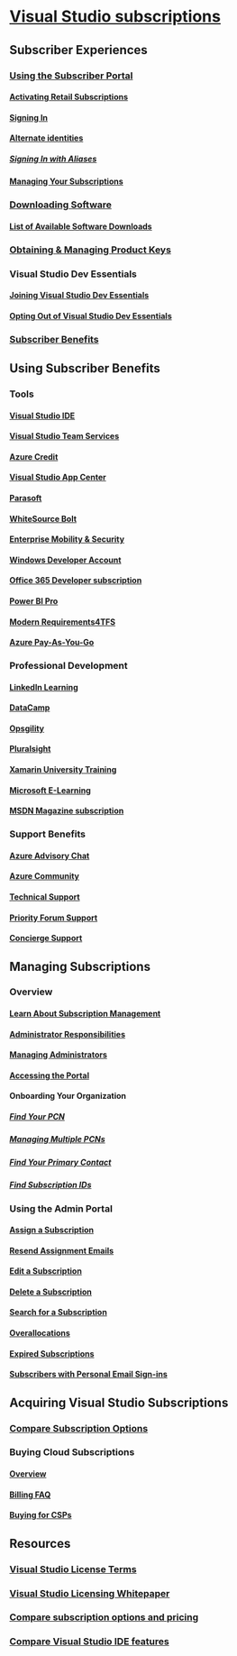 # [Visual Studio subscriptions](index.md) 
## Subscriber Experiences
### [Using the Subscriber Portal](using-the-subscriber-portal.md)
#### [Activating Retail Subscriptions](activate-store-subscriptions.md)
#### [Signing In](signing-in.md)
#### [Alternate identities](vs-alternate-identity.md)
##### [Signing In with Aliases](aliasing.md)
#### [Managing Your Subscriptions](manage-vs-subscriptions.md)
### [Downloading Software](subscriber-downloads.md)
#### [List of Available Software Downloads](software-download-list.md)
### [Obtaining & Managing Product Keys](product-keys.md)
### Visual Studio Dev Essentials
#### [Joining Visual Studio Dev Essentials](join-dev-essentials.md)
#### [Opting Out of Visual Studio Dev Essentials](leave-vsde.md)
### [Subscriber Benefits](subscriber-benefits.md)
## Using Subscriber Benefits
### Tools
#### [Visual Studio IDE ](vs-ide-benefit.md) 
#### [Visual Studio Team Services](vs-vsts.md)
#### [Azure Credit](vs-azure.md) 
#### [Visual Studio App Center](vs-visual-studio-app-center.md)
#### [Parasoft ](vs-parasoft.md)
#### [WhiteSource Bolt](vs-whitesource.md)
#### [Enterprise Mobility & Security](vs-ems.md)
#### [Windows Developer Account](vs-windows-dev.md)
#### [Office 365 Developer subscription](vs-office-dev.md)
#### [Power BI Pro ](vs-pbi.md)
#### [Modern Requirements4TFS](vs-modernreq.md)
#### [Azure Pay-As-You-Go](vs-azure-payg.md)
### Professional Development
#### [LinkedIn Learning](vs-linkedin-learning.md)
#### [DataCamp](vs-datacamp.md)
#### [Opsgility](vs-opsgility.md)
#### [Pluralsight](vs-pluralsight.md)
#### [Xamarin University Training](vs-xamarin.md)
#### [Microsoft E-Learning](vs-elearn.md)
#### [MSDN Magazine subscription](vs-msdn.md)
### Support Benefits
#### [Azure Advisory Chat](vs-azure-advisory-chat.md)
#### [Azure Community](vs-azure-community.md)
#### [Technical Support](vs-tech-support.md)
#### [Priority Forum Support](vs-priority-support.md)
#### [Concierge Support](vs-concierge-chat.md)
## Managing Subscriptions
### Overview
#### [Learn About Subscription Management](subscription-management-info.md)
#### [Administrator Responsibilities](admin-responsibilities.md)
#### [Managing Administrators](managing-admins.md)
#### [Accessing the Portal](access-admin-portal.md)
#### Onboarding Your Organization
##### [Find Your PCN](find-pcn.md)
##### [Managing Multiple PCNs](multiple-pcns.md)
##### [Find Your Primary Contact](find-primary-contact.md)
##### [Find Subscription IDs](find-subscription-id.md)
### Using the Admin Portal
#### [Assign a Subscription](assign-license.md)
#### [Resend Assignment Emails](resend-assignment-email.md)
#### [Edit a Subscription](edit-license.md)
#### [Delete a Subscription](delete-license.md)
#### [Search for a Subscription](search-license.md)
#### [Overallocations](handle-overclaimed-license.md)
#### [Expired Subscriptions](handle-expired-license.md)
#### [Subscribers with Personal Email Sign-ins](personal-email-sign-ins.md)
## Acquiring Visual Studio Subscriptions
### [Compare Subscription Options](https://www.visualstudio.com/vs/pricing)
### Buying Cloud Subscriptions
#### [Overview](vscloud-overview.md)
#### [Billing FAQ](vscloud-billing-faq.md)
#### [Buying for CSPs](vscloud-csp.md)
## Resources
### [Visual Studio License Terms](vs-license-terms.md)
### [Visual Studio Licensing Whitepaper](http://aka.ms/vslicensing)
### [Compare subscription options and pricing](https://www.visualstudio.com/vs/pricing)
### [Compare Visual Studio IDE features](https://www.visualstudio.com/vs/compare)
